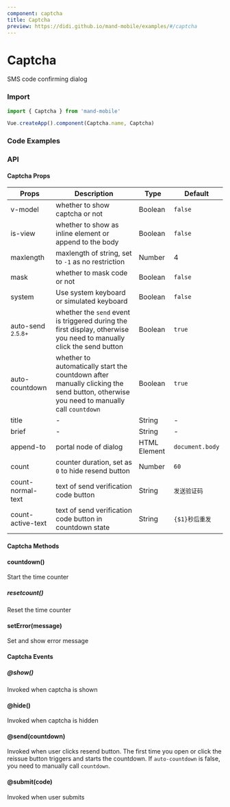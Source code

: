 ```yaml
---
component: captcha
title: Captcha
preview: https://didi.github.io/mand-mobile/examples/#/captcha
---
```


# Captcha

SMS code confirming dialog

### Import

```javascript
import { Captcha } from 'mand-mobile'

Vue.createApp().component(Captcha.name, Captcha)
```

### Code Examples

<demo-wrapper
  src="src/packages/captcha/demo"
  :demos="demos"
/>

<script setup>
const demos = import.meta.globEager('../../../src/packages/captcha/demo/demo*.vue')
</script>

<!-- DEMO -->

### API

#### Captcha Props
| Props | Description | Type | Default |
|----|-----|------|------|
| v-model | whether to show captcha or not | Boolean | `false` |
| is-view | whether to show as inline element or append to the body | Boolean |`false`|
| maxlength | maxlength of string, set to `-1` as no restriction | Number | 4 |
| mask | whether to mask code or not | Boolean | `false` |
| system | Use system keyboard or simulated keyboard | Boolean | `false` |
| auto-send <sup class="version-after">2.5.8+</sup> |whether the `send` event is triggered during the first display, otherwise you need to manually click the send button|Boolean|`true`|
| auto-countdown |whether to automatically start the countdown after manually clicking the send button, otherwise you need to manually call `countdown`|Boolean|`true`|
| title |-|String|-|
| brief |-|String|-|-|
| append-to | portal node of dialog | HTML Element | `document.body` |
| count | counter duration, set as `0` to hide resend button | Number | `60` |
| count-normal-text |text of send verification code button |String| `发送验证码` |
| count-active-text |text of send verification code button in countdown state|String| `{$1}秒后重发` |



#### Captcha Methods

#### countdown()
Start the time counter

##### resetcount()
Reset the time counter

#### setError(message)
Set and show error message

#### Captcha Events

##### @show()
Invoked when captcha is shown

#### @hide()
Invoked when captcha is hidden

#### @send(countdown)
Invoked when user clicks resend button. The first time you open or click the reissue button triggers and starts the countdown. If `auto-countdown` is false, you need to manually call `countdown`.

#### @submit(code)
Invoked when user submits
